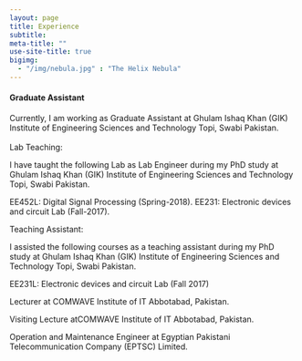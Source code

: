 ```yaml
---
layout: page
title: Experience
subtitle:
meta-title: ""
use-site-title: true
bigimg:
  - "/img/nebula.jpg" : "The Helix Nebula"
---
```




#### Graduate Assistant

<p class="about-text">
<span class="fa fa-briefcase"></span> Currently, I am working as Graduate Assistant at Ghulam Ishaq Khan (GIK) Institute of Engineering Sciences and Technology Topi, Swabi Pakistan.
<br>
<br>
Lab Teaching:

I have taught the following Lab as Lab Engineer during my PhD study at Ghulam Ishaq Khan (GIK) Institute of Engineering Sciences and Technology Topi, Swabi Pakistan.

EE452L: Digital Signal Processing (Spring-2018).
EE231: Electronic devices and circuit Lab (Fall-2017).


Teaching Assistant:

I assisted the following courses as a teaching assistant during my PhD study at Ghulam Ishaq Khan (GIK) Institute of Engineering Sciences and Technology Topi, Swabi Pakistan.

EE231L:  Electronic devices and circuit Lab (Fall 2017)



<p class="about-text">
<span class="fa fa-briefcase"></span> Lecturer at COMWAVE Institute of IT Abbotabad, Pakistan.


<p class="about-text">
<span class="fa fa-briefcase"></span> Visiting Lecture atCOMWAVE Institute of IT Abbotabad, Pakistan.
 

<p class="about-text">
<span class="fa fa-briefcase"></span> Operation and Maintenance Engineer at Egyptian Pakistani Telecommunication Company (EPTSC) Limited.






































